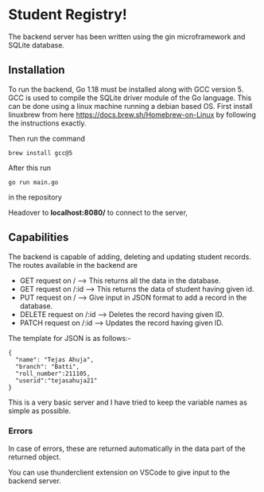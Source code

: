 # Student Registry!

The backend server has been written using the gin microframework and SQLite database.

## Installation
To run the backend, Go 1.18 must be installed along with GCC version 5. GCC is used to compile the SQLite driver module of the Go language. This can be done using a linux machine running a debian based OS. First install linuxbrew  from here https://docs.brew.sh/Homebrew-on-Linux by following the instructions exactly. 

Then run the command 
```
brew install gcc@5
```
After this run 
```
go run main.go
```
in the repository

Headover to **localhost:8080/** to connect to the server,

## Capabilities
The backend is capable of adding, deleting and updating student records. The routes available in the backend are 

- GET request on /  -->  This returns all the data in the database.
- GET request on /:id --> This returns the data of student having given id.
- PUT request on / --> Give input in JSON format to add a record in the database.
- DELETE request on /:id --> Deletes the record having given ID.
- PATCH request on /:id --> Updates the record having given ID.

The template for JSON is as follows:-

```
{
  "name": "Tejas Ahuja",
  "branch": "Batti",
  "roll_number":211105,
  "userid":"tejasahuja21"
}
```
This is a very basic server and I have tried to keep the variable names as simple as possible.

### Errors
In case of errors, these are returned automatically in the data part of the returned object.

You can use thunderclient extension on VSCode to give input to the backend server. 




